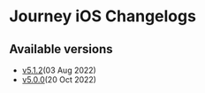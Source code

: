 # Journey iOS Changelogs

## Available versions

* [v5.1.2](releases/5.1.2/index.md)(03 Aug 2022)
* [v5.0.0](releases/5.0.0/index.md)(20 Oct 2022)
